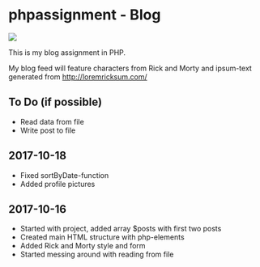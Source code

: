 # phpassignment - Blog

<img src="https://media.giphy.com/media/7rQf04hfkMx9K/giphy.gif">

This is my blog assignment in PHP.

My blog feed will feature characters from Rick and Morty and ipsum-text
generated from http://loremricksum.com/

## To Do (if possible)
- Read data from file
- Write post to file

## 2017-10-18
- Fixed sortByDate-function
- Added profile pictures

## 2017-10-16
- Started with project, added array $posts with first two posts
- Created main HTML structure with php-elements
- Added Rick and Morty style and form
- Started messing around with reading from file
